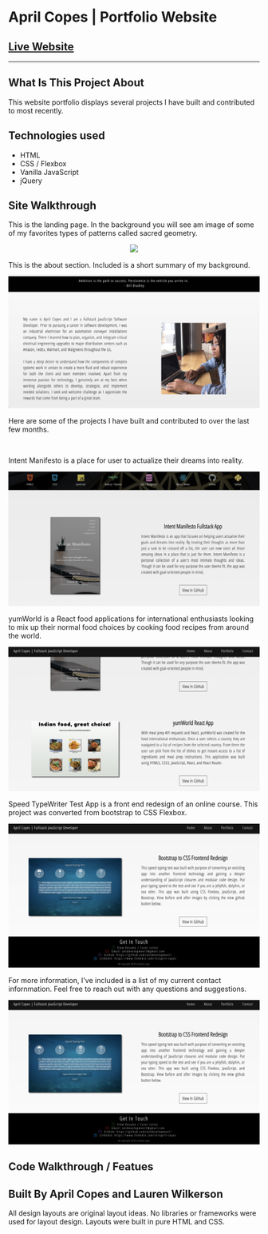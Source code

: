 # April Copes | Portfolio Website
## [Live Website](http://aprilcopes.com)
---

## What Is This Project About
This website portfolio displays several projects I have built and contributed to most recently.

## Technologies used
* HTML
* CSS / Flexbox
* Vanilla JavaScript
* jQuery

## Site Walkthrough
<p>This is the landing page. In the background you will see am image of some of my favorites types of patterns called sacred geometry.</p>
<p align='center'>
    <img src='readme/images/landing-page.png'></img>
</p>
<p>This is the about section. Included is a short summary of my background.</p>
<p align='center'>
    <img src='readme/images/about-page.png'></img>
</p>
<p>Here are some of the projects I have built and contributed to over the last few months.</p>
<br>
<p>Intent Manifesto is a place for user to actualize their dreams into reality.</p>
<p align='center'>
    <img src='readme/images/project1.png'></img>
</p>
<p>yumWorld is a React food applications for international enthusiasts looking to mix up their normal food choices by cooking food recipes from around the world.</p>
<p align='center'>
    <img src='readme/images/project2.png'></img>
</p>
<p>Speed TypeWriter Test App is a front end redesign of an online course. This project was converted from bootstrap to CSS Flexbox.</p>
<p align='center'>
    <img src='readme/images/project3.png'></img>
</p>
<p>For more information, I've included is a list of my current contact infornmation. Feel free to reach out with any questions and suggestions.</p>
<p align='center'>
    <img src='readme/images/project3.png'></img>
</p>


## Code Walkthrough / Featues


## Built By April Copes and Lauren Wilkerson
All design layouts are original layout ideas. No libraries or frameworks were used for layout design. Layouts were built in pure HTML and CSS.

